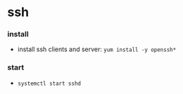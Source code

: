 # ssh


### install
* install ssh clients and server: `yum install -y openssh*`

### start
* `systemctl start sshd`
